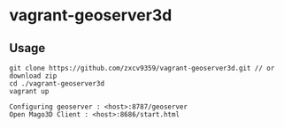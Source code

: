 # vagrant-geoserver3d

## Usage

```
git clone https://github.com/zxcv9359/vagrant-geoserver3d.git // or download zip
cd ./vagrant-geoserver3d
vagrant up

Configuring geoserver : <host>:8787/geoserver
Open Mago3D Client : <host>:8686/start.html
```
